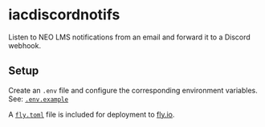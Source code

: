 # iacdiscordnotifs

Listen to NEO LMS notifications from an email and forward it to a Discord webhook.

## Setup

Create an `.env` file and configure the corresponding environment variables. See: [`.env.example`](./.env.example)

A [`fly.toml`](./fly.toml) file is included for deployment to [fly.io](https://fly.io/).
